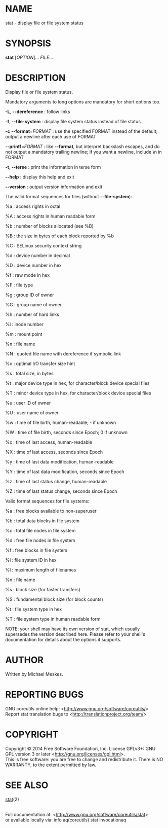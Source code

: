 NAME
====

stat - display file or file system status

SYNOPSIS
========

**stat** [*OPTION*]... *FILE*...

DESCRIPTION
===========

Display file or file system status.

Mandatory arguments to long options are mandatory for short options too.

**-L**, **--dereference**
:   follow links

**-f**, **--file-system**
:   display file system status instead of file status

**-c** **--format**=*FORMAT*
:   use the specified FORMAT instead of the default; output a newline after each use of FORMAT

**--printf**=*FORMAT*
:   like **--format**, but interpret backslash escapes, and do not output a mandatory trailing newline; if you want a newline, include \\n in FORMAT

**-t**, **--terse**
:   print the information in terse form

**--help**
:   display this help and exit

**--version**
:   output version information and exit

The valid format sequences for files (without **--file-system**):

%a
:   access rights in octal

%A
:   access rights in human readable form

%b
:   number of blocks allocated (see %B)

%B
:   the size in bytes of each block reported by %b

%C
:   SELinux security context string

%d
:   device number in decimal

%D
:   device number in hex

%f
:   raw mode in hex

%F
:   file type

%g
:   group ID of owner

%G
:   group name of owner

%h
:   number of hard links

%i
:   inode number

%m
:   mount point

%n
:   file name

%N
:   quoted file name with dereference if symbolic link

%o
:   optimal I/O transfer size hint

%s
:   total size, in bytes

%t
:   major device type in hex, for character/block device special files

%T
:   minor device type in hex, for character/block device special files

%u
:   user ID of owner

%U
:   user name of owner

%w
:   time of file birth, human-readable; - if unknown

%W
:   time of file birth, seconds since Epoch; 0 if unknown

%x
:   time of last access, human-readable

%X
:   time of last access, seconds since Epoch

%y
:   time of last data modification, human-readable

%Y
:   time of last data modification, seconds since Epoch

%z
:   time of last status change, human-readable

%Z
:   time of last status change, seconds since Epoch

Valid format sequences for file systems:

%a
:   free blocks available to non-superuser

%b
:   total data blocks in file system

%c
:   total file nodes in file system

%d
:   free file nodes in file system

%f
:   free blocks in file system

%i
:   file system ID in hex

%l
:   maximum length of filenames

%n
:   file name

%s
:   block size (for faster transfers)

%S
:   fundamental block size (for block counts)

%t
:   file system type in hex

%T
:   file system type in human readable form

NOTE: your shell may have its own version of stat, which usually supersedes the version described here. Please refer to your shell's documentation for details about the options it supports.

AUTHOR
======

Written by Michael Meskes.

REPORTING BUGS
==============

GNU coreutils online help: \<<http://www.gnu.org/software/coreutils/>\>\
 Report stat translation bugs to \<<http://translationproject.org/team/>\>

COPYRIGHT
=========

Copyright © 2014 Free Software Foundation, Inc. License GPLv3+: GNU GPL version 3 or later \<<http://gnu.org/licenses/gpl.html>\>.\
 This is free software: you are free to change and redistribute it. There is NO WARRANTY, to the extent permitted by law.

SEE ALSO
========

[stat](http://localhost/cgi-bin/man/man2html?2+stat)(2)

\
 Full documentation at: \<<http://www.gnu.org/software/coreutils/stat>\>\
 or available locally via: info aq(coreutils) stat invocationaq
